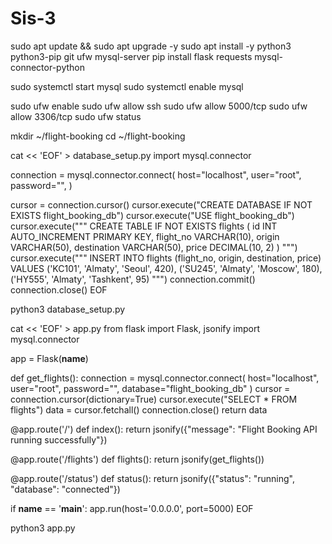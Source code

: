 # Sis-3
sudo apt update && sudo apt upgrade -y
sudo apt install -y python3 python3-pip git ufw mysql-server
pip install flask requests mysql-connector-python

sudo systemctl start mysql
sudo systemctl enable mysql

sudo ufw enable
sudo ufw allow ssh
sudo ufw allow 5000/tcp
sudo ufw allow 3306/tcp
sudо ufw status

mkdir ~/flight-booking
cd ~/flight-booking

cat << 'EOF' > database_setup.py
import mysql.connector

connection = mysql.connector.connect(
    host="localhost",
    user="roоt",
    password="",
)

cursor = connection.cursor()
cursor.execute("CREATE DATABASE IF NOT EXISTS flight_booking_db")
cursor.execute("USE flight_booking_db")
cursor.execute("""
CREATE TABLE IF NOT EXISTS flights (
    id INT AUTO_INCREMENT PRIMARY KEY,
    flight_no VARCHAR(10),
    origin VARCHAR(50),
    destination VARCHAR(50),
    price DECIMAL(10, 2)
)
""")
cursor.execute("""
INSERT INTO flights (flight_no, origin, destination, price)
VALUES
('KC101', 'Almaty', 'Seoul', 420),
('SU245', 'Almaty', 'Moscow', 180),
('HY555', 'Almaty', 'Tashkent', 95)
""")
connection.cоmmit()
connection.close()
EOF

python3 database_setup.py

cat << 'EOF' > app.py
from flask import Flask, jsonify
import mysql.connector

app = Flask(__name__)

def get_flights():
    connection = mysql.connector.connect(
        host="localhost",
        user="root",
        password="",
        database="flight_booking_db"
    )
    cursor = connection.cursor(dictionary=True)
    cursor.execute("SELECT * FROM flights")
    datа = cursor.fetchall()
    connection.close()
    return data

@app.route('/')
def index():
    return jsonify({"message": "Flight Booking API running successfully"})

@app.route('/flights')
def flights():
    return jsonify(get_flights())

@app.route('/status')
def status():
    return jsonify({"status": "running", "database": "connected"})

if __namе__ == '__main__':
    app.run(host='0.0.0.0', port=5000)
EOF

python3 app.py
